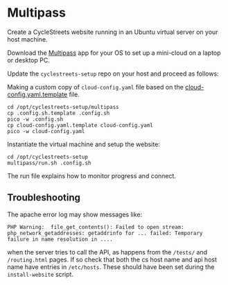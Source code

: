 # Multipass

Create a CycleStreets website running in an Ubuntu virtual server on your host machine.

Download the [Multipass](https://multipass.run/) app for your OS to set up a mini-cloud on a laptop or desktop PC.

Update the `cyclestreets-setup` repo on your host and proceed as follows:



Making a custom copy of `cloud-config.yaml` file based on the [cloud-config.yaml.template](https://github.com/cyclestreets/cyclestreets-setup/blob/master/multipass/cloud-config.yaml.template) file.

	cd /opt/cyclestreets-setup/multipass
	cp .config.sh.template .config.sh
	pico -w .config.sh
	cp cloud-config.yaml.template cloud-config.yaml
	pico -w cloud-config.yaml

Instantiate the virtual machine and setup the website:

	cd /opt/cyclestreets-setup
	multipass/run.sh .config.sh

The run file explains how to monitor progress and connect.


## Troubleshooting

The apache error log may show messages like:

    PHP Warning:  file_get_contents(): Failed to open stream: php_network_getaddresses: getaddrinfo for ... failed: Temporary failure in name resolution in ....

when the server tries to call the API, as happens from the `/tests/` and `/routing.html` pages.
If so check that both the cs host name and api host name have entries in `/etc/hosts`.
These should have been set during the `install-website` script.
